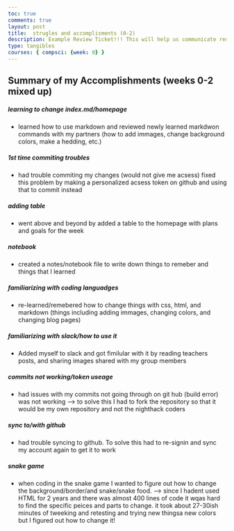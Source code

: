 ```yaml
---
toc: true
comments: true
layout: post
title:  strugles and accomplisments (0-2)
description: Example Review Ticket!!! This will help us communicate results.
type: tangibles
courses: { compsci: {week: 0} }
---
```


## Summary of my Accomplishments (weeks 0-2 mixed up)

##### learning to change index.md/homepage
- learned how to use markdown and reviewed newly learned markdwon commands with my partners (how to add immages, change background colors, make a hedding, etc.) <br>

##### 1st time commiting troubles
- had trouble commiting my changes (would not give me acsess) fixed this problem by making a personalized acsess token on github and using that to commit instead <br>

##### adding table
- went above and beyond by added a table  to the homepage with plans and goals for the week <br>

##### notebook
- created a notes/notebook file to write down things to remeber and things that I learned <br>

##### familiarizing with coding languadges
- re-learned/remebered how to change things with css, html, and markdown (things including adding immages, changing colors, and changing blog pages) <br>

##### familiarizing with slack/how to use it
- Added myself to slack and got fimilular with it by reading teachers posts, and sharing images shared with my group members <br>

##### commits not working/token useage
- had issues with my commits not going through on git hub (build error) was not working
 --> to solve this I had to fork the repository so that it would be my own repository and not the nighthack coders <br>

##### sync to/with github
- had trouble syncing to github.  To solve this  had to re-signin and sync my account again to get it to work <br>

##### snake game
- when coding in the snake game I wanted to figure out how to change the background/border/and snake/snake food.
--> since I hadent used HTML for 2 years and there was almost 400 lines of code it wqas hard to find the specific peices and parts to change. it took about 27-30ish minutes of tweeking and retesting and trying new thingsa new colors but I figured out how to change it!<br>